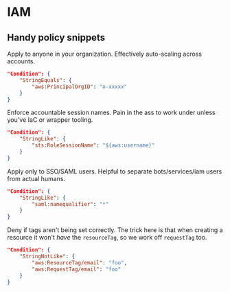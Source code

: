 # IAM

## Handy policy snippets

Apply to anyone in your organization.
Effectively auto-scaling across accounts.

```json
"Condition": {
    "StringEquals": {
        "aws:PrincipalOrgID": "o-xxxxx"
    }
}
```

Enforce accountable session names.
Pain in the ass to work under unless you've IaC or wrapper tooling.

```json
"Condition": {
    "StringLike": {
        "sts:RoleSessionName": "${aws:username}"
    }
}
```

Apply only to SSO/SAML users.
Helpful to separate bots/services/iam users from actual humans.

```json
"Condition": {
    "StringLike": {
        "saml:namequalifier": "*"
    }
}
```

Deny if tags aren't being set correctly.
The trick here is that when creating a resource it won't *have* the `resourceTag`, so we work off `requestTag` too.

```json
"Condition": {
    "StringNotLike": {
        "aws:ResourceTag/email": "foo",
        "aws:RequestTag/email": "foo"
    }
}
```
